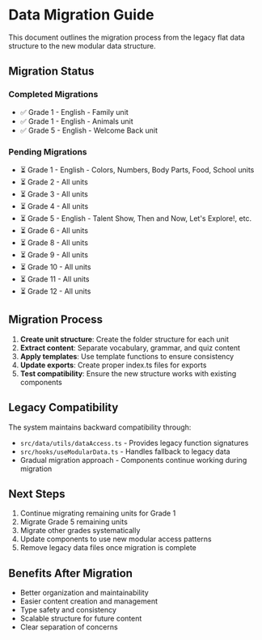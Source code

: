 # Data Migration Guide

This document outlines the migration process from the legacy flat data structure to the new modular data structure.

## Migration Status

### Completed Migrations
- ✅ Grade 1 - English - Family unit
- ✅ Grade 1 - English - Animals unit  
- ✅ Grade 5 - English - Welcome Back unit

### Pending Migrations
- ⏳ Grade 1 - English - Colors, Numbers, Body Parts, Food, School units
- ⏳ Grade 2 - All units
- ⏳ Grade 3 - All units
- ⏳ Grade 4 - All units
- ⏳ Grade 5 - English - Talent Show, Then and Now, Let's Explore!, etc.
- ⏳ Grade 6 - All units
- ⏳ Grade 8 - All units
- ⏳ Grade 9 - All units
- ⏳ Grade 10 - All units
- ⏳ Grade 11 - All units
- ⏳ Grade 12 - All units

## Migration Process

1. **Create unit structure**: Create the folder structure for each unit
2. **Extract content**: Separate vocabulary, grammar, and quiz content
3. **Apply templates**: Use template functions to ensure consistency
4. **Update exports**: Create proper index.ts files for exports
5. **Test compatibility**: Ensure the new structure works with existing components

## Legacy Compatibility

The system maintains backward compatibility through:
- `src/data/utils/dataAccess.ts` - Provides legacy function signatures
- `src/hooks/useModularData.ts` - Handles fallback to legacy data
- Gradual migration approach - Components continue working during migration

## Next Steps

1. Continue migrating remaining units for Grade 1
2. Migrate Grade 5 remaining units
3. Migrate other grades systematically
4. Update components to use new modular access patterns
5. Remove legacy data files once migration is complete

## Benefits After Migration

- Better organization and maintainability
- Easier content creation and management
- Type safety and consistency
- Scalable structure for future content
- Clear separation of concerns